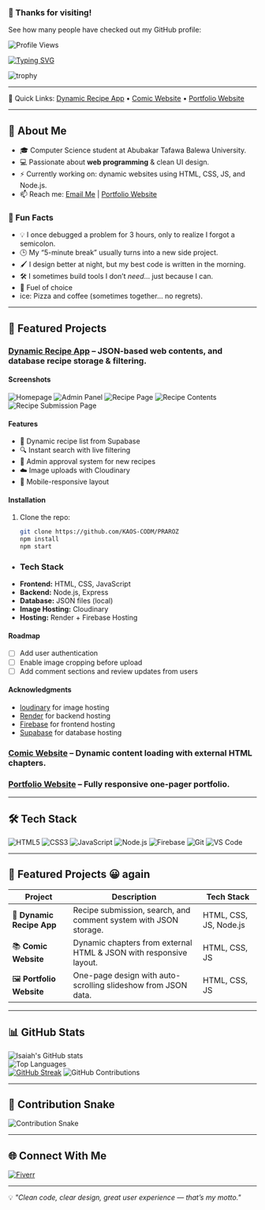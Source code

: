 <!-- Profile Views -->
### 👀 Thanks for visiting!  
See how many people have checked out my GitHub profile:
  
![Profile Views](https://komarev.com/ghpvc/?username=KAOS-CODM&label=Profile%20views&color=0e75b6&style=flat)

<!-- Typing SVG Intro -->
[![Typing SVG](https://readme-typing-svg.demolab.com?font=Fira+Code&weight=500&size=24&pause=1000&color=00F7FF&center=true&vCenter=true&width=1000&lines=Hi+there!+I'm+Isaiah+Adelowo;Frontend+Web+Developer;Landing+Page+and+Portfolio+Specialist;Node.js+and+JavaScript+Enthusiast;Clean+Code+%7C+Great+User+Experience)](https://git.io/typing-svg)


![trophy](https://github-profile-trophy.vercel.app/?username=KAOS-CODM&theme=tokyonight)

---

📌 Quick Links: [Dynamic Recipe App](#dynamic-recipe-app) • [Comic Website](#comic-website) • [Portfolio Website](#portfolio-website)

---

## 👋 About Me
- 🎓 Computer Science student at Abubakar Tafawa Balewa University.
- 💻 Passionate about **web programming** & clean UI design.
- ⚡ Currently working on: dynamic websites using HTML, CSS, JS, and Node.js.
- 📫 Reach me: [Email Me](mailto:kaoskonseptech@gmail.com) | [Portfolio Website](https://kaos-codm.github.io/portfolio/)

### 🎯 Fun Facts
- 💡 I once debugged a problem for 3 hours, only to realize I forgot a semicolon.
- 🕒 My “5-minute break” usually turns into a new side project.
- 🖌️ I design better at night, but my best code is written in the morning.
- 🛠️ I sometimes build tools I don’t *need*… just because I can.
- 🍕 Fuel of choice
- ice: Pizza and coffee (sometimes together… no regrets).

---

## 🚀 Featured Projects
### [Dynamic Recipe App](https://github.com/KAOS-CODM/PRAROZ) – JSON-based web contents, and database recipe storage & filtering.
#### Screenshots
![Homepage](assets/screenshots/homepage.jpg)
![Admin Panel](assets/screenshots/Admin.jpg)
![Recipe Page](assets/screenshots/page.jpg)
![Recipe Contents](assets/screenshots/recipe.jpg)
![Recipe Submission Page](assets/screenshots/submission.jpg)
#### Features
- 📜 Dynamic recipe list from Supabase
- 🔍 Instant search with live filtering
- 📂 Admin approval system for new recipes
- ☁️ Image uploads with Cloudinary
- 📱 Mobile-responsive layout
#### Installation
1. Clone the repo:
   ```bash
   git clone https://github.com/KAOS-CODM/PRAROZ
   npm install
   npm start
- ### Tech Stack
- **Frontend:** HTML, CSS, JavaScript
- **Backend:** Node.js, Express
- **Database:** JSON files (local)
- **Image Hosting:** Cloudinary
- **Hosting:** Render + Firebase Hosting
#### Roadmap
- [ ] Add user authentication
- [ ] Enable image cropping before upload
- [ ] Add comment sections and review updates from users
#### Acknowledgments
- [loudinary](https://cloudinary.com/) for image hosting
- [Render](https://render.com/) for backend hosting
- [Firebase](https://firebase.google.com/) for frontend hosting
- [Supabase](https://supabase.com) for database hosting
  

### [Comic Website](https://github.com/KAOS-CODM/fantomixx) – Dynamic content loading with external HTML chapters.
### [Portfolio Website](https://github.com/KAOS-CODM/portfolio) – Fully responsive one-pager portfolio.

---

## 🛠 Tech Stack  
![HTML5](https://img.shields.io/badge/HTML5-E34F26?style=for-the-badge&logo=html5&logoColor=white)
![CSS3](https://img.shields.io/badge/CSS3-1572B6?style=for-the-badge&logo=css3&logoColor=white)
![JavaScript](https://img.shields.io/badge/JavaScript-F7E017?style=for-the-badge&logo=javascript&logoColor=black)
![Node.js](https://img.shields.io/badge/Node.js-68A063?style=for-the-badge&logo=node.js&logoColor=white)
![Firebase](https://img.shields.io/badge/Firebase-FFCA28?style=for-the-badge&logo=firebase&logoColor=black)
![Git](https://img.shields.io/badge/Git-F05032?style=for-the-badge&logo=git&logoColor=white)
![VS Code](https://img.shields.io/badge/VS_Code-0078d7?style=for-the-badge&logo=visual-studio-code&logoColor=white)

---

## 📌 Featured Projects 😀 again
| Project | Description | Tech Stack |
|---------|-------------|------------|
| 🍳 **Dynamic Recipe App** | Recipe submission, search, and comment system with JSON storage. | HTML, CSS, JS, Node.js |
| 📚 **Comic Website** | Dynamic chapters from external HTML & JSON with responsive layout. | HTML, CSS, JS |
| 🖼 **Portfolio Website** | One-page design with auto-scrolling slideshow from JSON data. | HTML, CSS, JS |

---

## 📊 GitHub Stats  
![Isaiah's GitHub stats](https://github-readme-stats.vercel.app/api?username=KAOS-CODM&show_icons=true&theme=tokyonight)  
![Top Languages](https://github-readme-stats.vercel.app/api/top-langs/?username=KAOS-CODM&layout=compact&theme=tokyonight)  
[![GitHub Streak](https://streak-stats.demolab.com?user=KAOS-CODM&theme=tokyonight&hide_border=true)](https://git.io/streak-stats)
![GitHub Contributions](https://github-readme-streak-stats.herokuapp.com/?user=KAOS-CODM&theme=tokyonight)

---

## 🐍 Contribution Snake
![Contribution Snake](https://raw.githubusercontent.com/KAOS-CODM/KAOS-CODM/main/github-contribution-grid-snake.svg)

---

## 🌐 Connect With Me  
[![Fiverr](https://img.shields.io/badge/Fiverr-Profile-success?style=for-the-badge&logo=fiverr)](https://www.fiverr.com/isaiahwebdev)  

---

💡 *"Clean code, clear design, great user experience — that’s my motto."*
